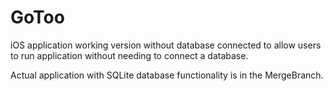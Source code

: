 # GoToo

iOS application working version without database connected to allow users to run application without
needing to connect a database.

Actual application with SQLite database functionality is in the MergeBranch.
